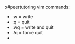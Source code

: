 x#peertutoring 
vim commands:

- :w = write
- :q = quit
- :wq = write and quit 
- :!q = force quit
- 